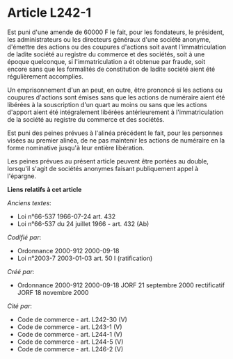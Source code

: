 # Article L242-1

Est puni d'une amende de 60000 F le fait, pour les fondateurs, le président, les administrateurs ou les directeurs généraux
d'une société anonyme, d'émettre des actions ou des coupures d'actions soit avant l'immatriculation de ladite société au
registre du commerce et des sociétés, soit à une époque quelconque, si l'immatriculation a ét obtenue par fraude, soit encore
sans que les formalités de constitution de ladite société aient été régulièrement accomplies.

Un emprisonnement d'un an peut, en outre, être prononcé si les actions ou coupures d'actions sont émises sans que les actions
de numéraire aient été libérées à la souscription d'un quart au moins ou sans que les actions d'apport aient été
intégralement libérées antérieurement à l'immatriculation de la société au registre du commerce et des sociétés.

Est puni des peines prévues à l'alinéa précédent le fait, pour les personnes visées au premier alinéa, de ne pas maintenir
les actions de numéraire en la forme nominative jusqu'à leur entière libération.

Les peines prévues au présent article peuvent être portées au double, lorsqu'il s'agit de sociétés anonymes faisant
publiquement appel à l'épargne.

**Liens relatifs à cet article**

_Anciens textes_:

  - Loi n°66-537 1966-07-24 art. 432
  - Loi n°66-537 du 24 juillet 1966 - art. 432 (Ab)

_Codifié par_:

  - Ordonnance 2000-912 2000-09-18
  - Loi n°2003-7 2003-01-03 art. 50 I (ratification)

_Créé par_:

  - Ordonnance 2000-912 2000-09-18 JORF 21 septembre 2000 rectificatif JORF 18 novembre 2000

_Cité par_:

  - Code de commerce - art. L242-30 (V)
  - Code de commerce - art. L243-1 (V)
  - Code de commerce - art. L244-1 (V)
  - Code de commerce - art. L244-5 (V)
  - Code de commerce - art. L246-2 (V)

